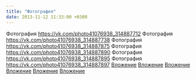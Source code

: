 ```yaml
---
title: "Фотография"
date: 2013-11-12 11:33:00 +0300
---
```


Фотография
<a class="vk-attach" href="https://vk.com/photo41076938_314887712">https://vk.com/photo41076938_314887712</a>
Фотография
<a class="vk-attach" href="https://vk.com/photo41076938_314887738">https://vk.com/photo41076938_314887738</a>
Фотография
<a class="vk-attach" href="https://vk.com/photo41076938_314887875">https://vk.com/photo41076938_314887875</a>
Фотография
<a class="vk-attach" href="https://vk.com/photo41076938_314887890">https://vk.com/photo41076938_314887890</a>
Фотография
<a class="vk-attach" href="https://vk.com/photo41076938_314887895">https://vk.com/photo41076938_314887895</a>
Фотография
<a class="vk-attach" href="https://vk.com/photo41076938_314887897">https://vk.com/photo41076938_314887897</a>
<a class="vk-attach" href="https://vk.com/photo41076938_314887712">Вложение</a>
<a class="vk-attach" href="https://vk.com/photo41076938_314887738">Вложение</a>
<a class="vk-attach" href="https://vk.com/photo41076938_314887875">Вложение</a>
<a class="vk-attach" href="https://vk.com/photo41076938_314887890">Вложение</a>
<a class="vk-attach" href="https://vk.com/photo41076938_314887895">Вложение</a>
<a class="vk-attach" href="https://vk.com/photo41076938_314887897">Вложение</a>
